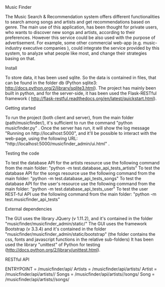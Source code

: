 Music Finder

The Music Search & Recommendation system offers different functionalities to search among songs and artists and get recommendations based on genre.
The main use of this application, has been thought for private users, who wants to discover new songs and artists, according to their preferences. However this service could be also used with the purpose of advertisement. For example, some other commercial web-app (e.g. music-industry executive companies ), could integrate the service provided by this system, to analyze what people like most, and change their strategies basing on that.

Install

To store data, it has been used sqlite. So the data is contained in files, that can be found in the folder db (Python sqlite3: http://docs.python.org/2/library/sqlite3.html).
The project has mainly been built in python, and for the server-side, it has been used the Flask-RESTful framework ( http://flask-restful.readthedocs.org/en/latest/quickstart.html).


Getting started

To run the project (both client and server), from the main folder (path/musicfinder/), it's sufficient to run the command "python musicfinder.py" .
Once the server has run, it will show the log message "Running on http://localhost:5000", and it'll be possible to interact with the web-page, using the following URL: "http://localhost:5000/musicfinder_admin/ui.html" .

Testing the code

To test the database API for the artists resource use the following command from the main folder: "python -m test.database_api_tests_artists"
To test the database API for the songs resource use the following command from the main folder: "python -m test.database_api_tests_songs"
To test the database API for the user's resource use the following command from the main folder: "python -m test.database_api_tests_user"
To test the user REST-ful API use the following command from the main folder: "python -m test.musicfinder_api_tests"

External dependencies

The GUI uses the library JQuery (v 1.11.2), and it's contained in the folder "musicfinder/musicfinder_admin/static/"
The GUI uses the framework Bootstrap (v 3.3.4) and it's contained in the folder "musicfinder/musicfinder_admin/static/bootstrap" (the folder contains the css, fonts and javascript functions in the relative sub-folders)
It has been used the library "unittest" of Python for testing (http://docs.python.org/2/library/unittest.html).

RESTful API

ENTRYPOINT = /musicfinder/api/
Artists = /musicfinder/api/artists/
Artist = /musicfinder/api/artists/<artist>/
Songs = /musicfinder/api/artists/<artist>/songs/
Song = /musicfinder/api/artists/<artist>/songs/<title>
Users = /musicfinder/api/users/
User = /musicfinder/api/users/<nickname>/
User_playlists = /musicfinder/api/users/<nickname>/playlists/
Playlist = /musicfinder/api/users/<nickname>/playlists/<title>/
Playlist_songs = /musicfinder/api/users/<nickname>/playlists/<title>/songs/